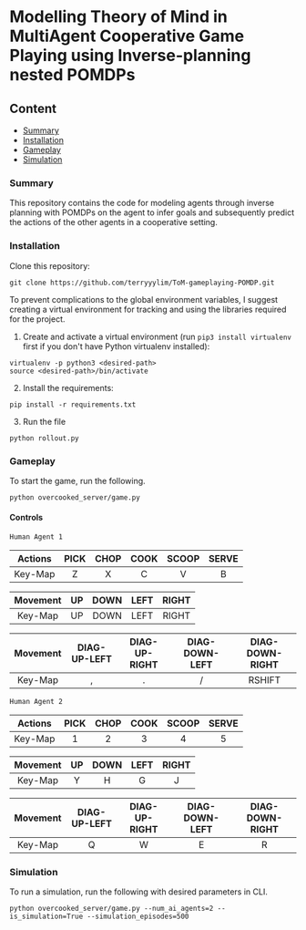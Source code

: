 # Modelling Theory of Mind in MultiAgent Cooperative Game Playing using Inverse-planning nested POMDPs

## Content
* [Summary](#Summary)
* [Installation](#Installation)
* [Gameplay](#Gameplay)
* [Simulation](#Simulation)

### Summary
This repository contains the code for modeling agents through inverse planning with POMDPs on the agent to infer goals and subsequently predict the actions of the other agents in a cooperative setting.

### Installation
Clone this repository:
```
git clone https://github.com/terryyylim/ToM-gameplaying-POMDP.git
```

To prevent complications to the global environment variables, I suggest creating a virtual environment for tracking and using the libraries required for the project.

1. Create and activate a virtual environment (run `pip3 install virtualenv` first if you don't have Python virtualenv installed):
```
virtualenv -p python3 <desired-path>
source <desired-path>/bin/activate
```

2. Install the requirements:
```
pip install -r requirements.txt
```

3. Run the file
```
python rollout.py
```

### Gameplay
To start the game, run the following.
```
python overcooked_server/game.py
```

#### Controls
```Human Agent 1```

| Actions | PICK | CHOP | COOK | SCOOP | SERVE |
| :-----: | :---: | :---: | :---: | :---: | :---: |
| Key-Map |  Z  |  X  |  C  |  V  |  B  |

| Movement | UP  | DOWN | LEFT | RIGHT | 
| :------: | :-: | :--: | :--: | :---: |
| Key-Map  | UP  | DOWN | LEFT | RIGHT |

| Movement | DIAG-UP-LEFT | DIAG-UP-RIGHT | DIAG-DOWN-LEFT | DIAG-DOWN-RIGHT |
| :------: | :----------: | :-----------: | :------------: | :-------------: |
| Key-Map  |       ,      |        .      |        /       |      RSHIFT     |

```Human Agent 2```

| Actions | PICK | CHOP | COOK | SCOOP | SERVE |
| :-----: | :---: | :---: | :---: | :---: | :---: |
| Key-Map |   1  |   2  |   3  |   4   |   5   |

| Movement | UP  | DOWN | LEFT | RIGHT | 
| :------: | :-: | :--: | :--: | :---: |
| Key-Map  |  Y  |  H   |  G   |   J   |

| Movement | DIAG-UP-LEFT | DIAG-UP-RIGHT | DIAG-DOWN-LEFT | DIAG-DOWN-RIGHT |
| :------: | :----------: | :-----------: | :------------: | :-------------: |
| Key-Map  |       Q      |        W      |        E       |         R       |

### Simulation
To run a simulation, run the following with desired parameters in CLI.
```
python overcooked_server/game.py --num_ai_agents=2 --is_simulation=True --simulation_episodes=500
```